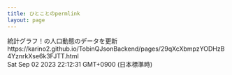 ```yaml
---
title: ひとことのpermlink
layout: page
---
```

<div class="box" dt="1693660351145">
  統計グラフ！の人口動態のデータを更新 https://karino2.github.io/TobinQJsonBackend/pages/29qXcXbmpzYODHzB4YznrkXse6k3FJTT.html
  <div class="content is-small">Sat Sep 02 2023 22:12:31 GMT+0900 (日本標準時)</div>
</div>